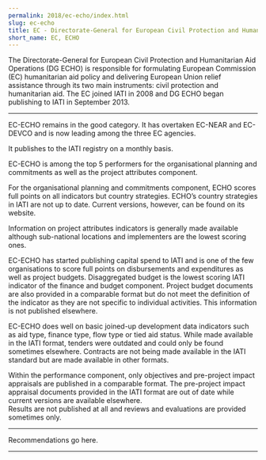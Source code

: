 ```yaml
---
permalink: 2018/ec-echo/index.html
slug: ec-echo
title: EC - Directorate-General for European Civil Protection and Humanitarian Aid Operations (DG ECHO)
short_name: EC, ECHO
---
```


The Directorate-General for European Civil Protection and Humanitarian Aid Operations (DG ECHO) is responsible for formulating European Commission (EC) humanitarian aid policy and delivering European Union relief assistance through its two main instruments: civil protection and humanitarian aid. The EC joined IATI in 2008 and DG ECHO began publishing to IATI in September 2013.

---

EC-ECHO remains in the good category. It has overtaken EC-NEAR and EC-DEVCO and is now leading among the three EC agencies. 

It publishes to the IATI registry on a monthly basis.

EC-ECHO is among the top 5 performers for the organisational planning and commitments as well as the project attributes component. 

For the organisational planning and commitments component, ECHO scores full points on all indicators but country strategies. ECHO’s country strategies in IATI are not up to date. Current versions, however, can be found on its website. 

Information on project attributes indicators is generally made available although sub-national locations and implementers are the lowest scoring ones. 

EC-ECHO has started publishing capital spend to IATI and is one of the few organisations to score full points on disbursements and expenditures as well as project budgets. Disaggregated budget is the lowest scoring IATI indicator of the finance and budget component. Project budget documents are also provided in a comparable format but do not meet the definition of the indicator as they are not specific to individual activities. This information is not published elsewhere. 

EC-ECHO does well on basic joined-up development data indicators such as aid type, finance type, flow type or tied aid status. While made available in the IATI format, tenders were outdated and could only be found sometimes elsewhere. Contracts are not being made available in the IATI standard but are made available in other formats. 

Within the performance component, only objectives and pre-project impact appraisals are published in a comparable format. The pre-project impact appraisal documents provided in the IATI format are out of date while current versions are available elsewhere.  
Results are not published at all and reviews and evaluations are provided sometimes only.  


---

Recommendations go here.

---
